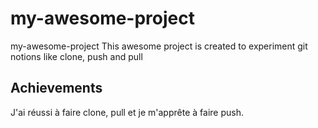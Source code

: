 # my-awesome-project
my-awesome-project This awesome project is created to experiment git notions like clone, push and pull

## Achievements

J'ai réussi à faire clone, pull et je m'apprête à faire push.


